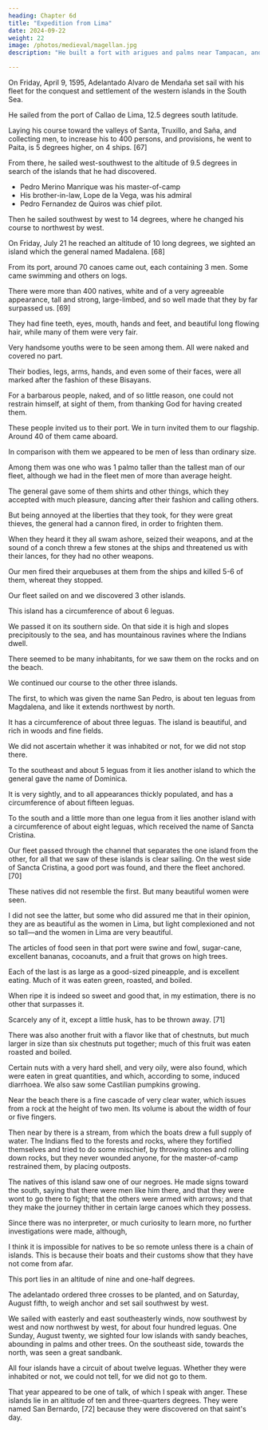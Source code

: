 ```yaml
---
heading: Chapter 6d
title: "Expedition from Lima"
date: 2024-09-22
weight: 22
image: /photos/medieval/magellan.jpg
description: "He built a fort with arigues and palms near Tampacan, and founded a Spanish settlement which he named Murcia"

---
```



<!-- Relation of the voyage of Adelantado Alvaro de Mendaña de Neira for the discovery of the Salomon Islands -->

On Friday, April 9, 1595, Adelantado Alvaro de Mendaña set sail with his fleet for the conquest and settlement of the western islands in the South Sea.

He sailed from the port of Callao de Lima, 12.5 degrees south latitude. 

Laying his course toward the valleys of Santa, Truxillo, and Saña, and collecting men, to increase his to 400 persons, and provisions, he went to Paita, is 5 degrees higher, on 4 ships. [67] 

<!-- There he took in water and numbered his forces, which amounted to about four hundred persons. -->

<!-- Then with his four vessels, two large and two small, he left the said port, which  than the former port, and directed his course  -->

From there, he sailed west-southwest to the altitude of 9.5 degrees in search of the islands that he had discovered. 
- Pedro Merino Manrique was his master-of-camp
- His brother-in-law, Lope de la Vega, was his admiral
- Pedro Fernandez de Quiros was chief pilot. 

Then he sailed southwest by west to 14 degrees, where he changed his course to northwest by west. 

On Friday, July 21 he reached an altitude of 10 long degrees, we sighted an island which the general named Madalena. [68] 

From its port, around 70 canoes came out, each containing 3 men. Some came swimming and others on logs. 

There were more than 400 natives, white and of a very agreeable appearance, tall and strong, large-limbed, and so well made that they by far surpassed us. [69] 

They had fine teeth, eyes, mouth, hands and feet, and beautiful long flowing hair, while many of them were very fair.

Very handsome youths were to be seen among them. All were naked and covered no part.

Their bodies, legs, arms, hands, and even some of their faces, were all marked after the fashion of these Bisayans.

For a barbarous people, naked, and of so little reason, one could not restrain himself, at sight of them, from thanking God for having created them.

<!-- And do not think this exaggeration, for it was so.  -->

These people invited us to their port. We in turn invited them to our flagship. Around 40 of them came aboard. 

In comparison with them we appeared to be men of less than ordinary size. 

Among them was one who was 1 palmo taller than the tallest man of our fleet, although we had in the fleet men of more than average height.

The general gave some of them shirts and other things, which they accepted with much pleasure, dancing after their fashion and calling others.

But being annoyed at the liberties that they took, for they were great thieves, the general had a cannon fired, in order to frighten them.

When they heard it they all swam ashore, seized their weapons, and at the sound of a conch threw a few stones at the ships and threatened us with their lances, for they had no other weapons. 

Our men fired their arquebuses at them from the ships and killed 5-6 of them, whereat they stopped.

Our fleet sailed on and we discovered 3 other islands.

This island has a circumference of about 6 leguas.

We passed it on its southern side. On that side it is high and slopes precipitously to the sea, and has mountainous ravines where the Indians dwell.

There seemed to be many inhabitants, for we saw them on the rocks and on the beach. 

We continued our course to the other three islands.

The first, to which was given the name San Pedro, is about ten leguas from Magdalena, and like it extends northwest by north.

It has a circumference of about three leguas. The island is beautiful, and rich in woods and fine fields. 

We did not ascertain whether it was inhabited or not, for we did not stop there. 

To the southeast and about 5 leguas from it lies another island to which the general gave the name of Dominica. 

It is very sightly, and to all appearances thickly populated, and has a circumference of about fifteen leguas.

To the south and a little more than one legua from it lies another island with a circumference of about eight leguas, which received the name of Sancta Cristina.

Our fleet passed through the channel that separates the one island from the other, for all that we saw of these islands is clear sailing. On the west side of Sancta Cristina, a good port was found, and there the fleet anchored. [70]

These natives did not resemble the first. But many beautiful women were seen. 

I did not see the latter, but some who did assured me that in their opinion, they are as beautiful as the women in Lima, but light complexioned and not so tall—and the women in Lima are very beautiful. 

The articles of food seen in that port were swine and fowl, sugar-cane, excellent bananas, cocoanuts, and a fruit that grows on high trees. 

Each of the last is as large as a good-sized pineapple, and is excellent eating. Much of it was eaten green, roasted, and boiled. 

When ripe it is indeed so sweet and good that, in my estimation, there is no other that surpasses it. 

Scarcely any of it, except a little husk, has to be thrown away. [71]

There was also another fruit with a flavor like that of chestnuts, but much larger in size than six chestnuts put together; much of this fruit was eaten roasted and boiled. 

Certain nuts with a very hard shell, and very oily, were also found, which were eaten in great quantities, and which, according to some, induced diarrhoea. We also saw some Castilian pumpkins growing. 

Near the beach there is a fine cascade of very clear water, which issues from a rock at the height of two men. Its volume is about the width of four or five fingers.

Then near by there is a stream, from which the boats drew a full supply of water. The Indians fled to the forests and rocks, where they fortified themselves and tried to do some mischief, by throwing stones and rolling down rocks, but they never wounded anyone, for the master-of-camp restrained them, by placing outposts.

The natives of this island saw one of our negroes. He made signs toward the south, saying that there were men like him there, and that they were wont to go there to fight; that the others were armed with arrows; and that they make the journey thither in certain large canoes which they possess. 

Since there was no interpreter, or much curiosity to learn more, no further investigations were made, although, 

I think it is impossible for natives to be so remote unless there is a chain of islands. This is because  their boats and their customs show that they have not come from afar.

This port lies in an altitude of nine and one-half degrees. 

The adelantado ordered three crosses to be planted, and on Saturday, August fifth, to weigh anchor and set sail southwest by west. 

We sailed with easterly and east southeasterly winds, now southwest by west and now northwest by west, for about four hundred leguas. One Sunday, August twenty, we sighted four low islands with sandy beaches, abounding in palms and other trees. On the southeast side, towards the north, was seen a great sandbank. 

All four islands have a circuit of about twelve leguas. Whether they were inhabited or not, we could not tell, for we did not go to them.

That year appeared to be one of talk, of which I speak with anger. These islands lie in an altitude of ten and three-quarters degrees. They were named San Bernardo, [72] because they were discovered on that saint's day.
